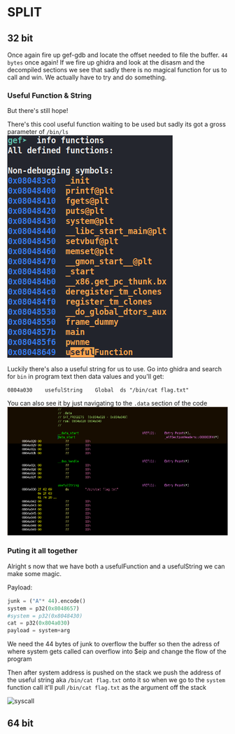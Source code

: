 # SPLIT


## 32 bit

Once again fire up gef-gdb and locate the offset needed to file the buffer. `44 bytes` once again!
If we fire up ghidra and look at the disasm and the decompiled sections we see that sadly there is no magical function for us to call and win.
We actually have to try and do something.

### Useful Function & String

But there's still hope!

There's this cool useful function waiting to be used but sadly its got a gross parameter of `/bin/ls`
![usefulFunction](imgs/32bit/usefulFunction.png)

Luckily there's also a useful string for us to use. Go into ghidra and search for `bin` in program text then data values and you'll get:
```
0804a030	usefulString	Global	ds "/bin/cat flag.txt"
```

You can also see it by just navigating to the `.data` section of the code
![usefulString](imgs/32bit/usefulString.png)

### Puting it all together

Alright s now that we have both a usefulFunction and a usefulString we can make some magic.

Payload:

```python
junk = ("A"* 44).encode()
system = p32(0x8048657)
#system = p32(0x8048430)
cat = p32(0x804a030)
payload = system+arg
```

We need the 44 bytes of junk to overflow the buffer so then the adress of where system gets called can overflow into $eip and change the flow of the program

Then after system address is pushed on the stack we push the address of the useful string aka `/bin/cat flag.txt` onto it so when we go to the `system` function call it'll pull `/bin/cat flag.txt` as the argument off the stack

![syscall](imgs/32bit/syscall)

## 64 bit

